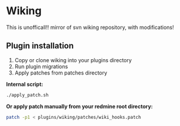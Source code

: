 Wiking
======

This is unofficall!! mirror of svn wiking repository, with
modifications!

Plugin installation
-------------------

1. Copy or clone wiking into your plugins directory
2. Run plugin migrations
3. Apply patches from patches directory

**Internal script:**

```bash
./apply_patch.sh
```

**Or apply patch manually from your redmine root directory:**

```bash
patch -p1 < plugins/wiking/patches/wiki_hooks.patch
```
